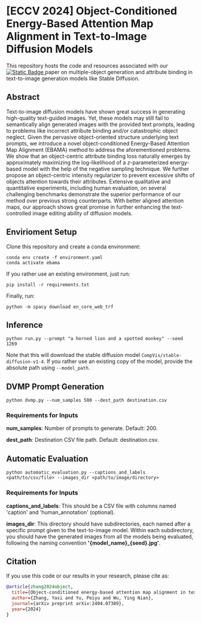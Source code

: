 # [ECCV 2024] Object-Conditioned Energy-Based Attention Map Alignment in Text-to-Image Diffusion Models

This repository hosts the code and resources associated with our [![Static Badge](https://img.shields.io/badge/ECCV_2024_paper-arxiv_link-blue)
](https://arxiv.org/abs/2404.07389) paper on multiple-object generation and attribute binding in text-to-image generation models like Stable Diffusion.

## Abstract
 Text-to-image diffusion models have shown great success in generating high-quality text-guided images. Yet, these models may still fail to semantically align generated images with the provided text prompts, leading to problems like incorrect attribute binding and/or catastrophic object neglect. Given the pervasive object-oriented structure underlying text prompts, we introduce a novel object-conditioned Energy-Based Attention Map Alignment (EBAMA) method to  address the aforementioned problems. We show that an object-centric attribute binding loss naturally emerges by approximately maximizing the log-likelihood of a $z$-parameterized energy-based model with the help of the negative sampling technique. We further propose an object-centric intensity regularizer to prevent excessive shifts of objects attention towards their attributes. Extensive qualitative and quantitative experiments, including human evaluation, on several challenging benchmarks demonstrate the superior performance of our method over previous strong counterparts. With better aligned attention maps, our approach shows great promise in further enhancing the text-controlled image editing ability of diffusion models.

## Envirioment Setup
Clone this repository and create a conda environment:
```
conda env create -f environment.yaml
conda activate ebama
```

If you rather use an existing environment, just run:
```
pip install -r requirements.txt
```

Finally, run:
```
python -m spacy download en_core_web_trf
```

## Inference
```
python run.py --prompt "a horned lion and a spotted monkey" --seed 1269
```

Note that this will download the stable diffusion model `CompVis/stable-diffusion-v1-4`. If you rather use an existing copy of the model, provide the absolute path using `--model_path`.

## DVMP Prompt Generation
```
python dvmp.py --num_samples 500 --dest_path destination.csv
```

### Requirements for Inputs
**num_samples**: Number of prompts to generate. Default: 200.

**dest_path**: Destination CSV file path. Default: destination.csv.


## Automatic Evaluation
```
python automatic_evaluation.py --captions_and_labels <path/to/csv/file> --images_dir <path/to/image/directory>
```

### Requirements for Inputs
**captions_and_labels**: This should be a CSV file with columns named 'caption' and 'human_annotation' (optional).

**images_dir**: This directory should have subdirectories, each named after a specific prompt given to the text-to-image model. Within each subdirectory, you should have the generated images from all the models being evaluated, following the naming convention **'{model_name}_{seed}.jpg'**.

 

## Citation

If you use this code or our results in your research, please cite as:

```bibtex
@article{zhang2024object,
  title={Object-conditioned energy-based attention map alignment in text-to-image diffusion models},
  author={Zhang, Yasi and Yu, Peiyu and Wu, Ying Nian},
  journal={arXiv preprint arXiv:2404.07389},
  year={2024}
}
```



